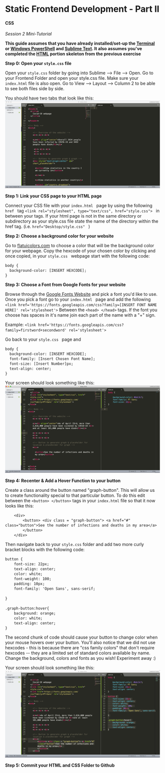 # Static Frontend Development - Part II 

#### CSS

*Session 2 Mini-Tutorial*

**This guide assumes that you have already installed/set-up the [Terminal](/session1/setup_terminal.md) or [Windows PowerShell](/session1/setup_windows_powershell.md) and [Sublime Text](/session1/setup_sublime.md). It also assumes you've completed the [HTML](/session2/tutorial_html_webserver.md) portion skeleton from the previous exercise**


**Step 0: Open your ```style.css``` file**

Open your  ```style.css``` folder by going into Sublime --> File --> Open. Go to your Frontend Folder and open your style.css file. Make sure your  ```index.html``` file is also open. Go to View --> Layout --> Column 2 to be able to see both files side by side. 

You should have two tabs that look like this: ![create a file](../assets/session2/sublime_view.png)


**Step 1: Link your CSS page to your HTML page**

Connect your CSS file with your ```index.html ``` page by using the following  ```href ``` tag  ```<link rel="stylesheet", type="text/css", href="style.css"> ``` in between your <head> </head> tags. If your html page is not in the same directory or subdirectory as your style.css file state the name of the directory within the href tag. (i.e.  ```href="Desktop/style.css" ``` ) 


**Step 2: Choose a background color for your website**

Go to [flatuicolors.com](flatuicolors.com) to choose a color that will be the background color for your webpage. Copy the hexcode of your chosen color by clicking and once copied, in your ```style.css ``` webpage start with the following code: 

````
body {
  background-color: [INSERT HEXCODE]; 
}

````


**Step 3: Choose a Font from Google Fonts for your website** 

Browse through the [Google Fonts Website](https://fonts.google.com/) and pick a font you'd like to use. Once you pick a font go to your ```index.html ``` page and add the following ```<link href='https://fonts.googleapis.com/css?family=[INSERT FONT NAME HERE]' rel='stylesheet'>``` Between the ```<head> </head>``` tags. If the font you choose has spaces in it's name join each part of the name with a "+" sign. 

Example:  ```<link href='https://fonts.googleapis.com/css?family=firstword+secondword' rel='stylesheet'>```

Go back to your ```style.css ``` page and 
````
body {
  background-color: [INSERT HEXCODE]; 
  font-family: [Insert Chosen Font Name];
  font-size: [Insert Number]px; 
  text-align: center;
}

````
Your screen should look something like this:![create a file](../assets/session2/css_sublime_view.png)

**Step 4: Recenter & Add a Hover Function to your button** 

Create a class around the button named "graph-button". This will allow us to create functionality special to that particular button. To do this edit between the ```<button> </button>``` tags in your ```index.html``` file so that it now looks like this: 

````
    <div> 
   		<button> <div class = "graph-button"> <a href="#" class="button">See the number of infections and deaths in my area</a> 
   		</button>
    </div>

````
Then navigate back to your ```style.css``` folder and add two more curly bracket blocks with the following code: 


````
button {
	font-size: 22px;
	text-align: center;
	color: white;
	font-weight: 100; 
	padding: 10px;
	font-family: 'Open Sans', sans-serif;

}

.graph-button:hover{
	background: orange;
	color: white;
	text-align: center;
}

````

The second chunk of code should cause your button to change color when your mouse hovers over your button. You'll also notice that we did not use hexcodes - this is because there are "css family colors" that don't require hexcodes -- they are a limited set of standard colors available by name. Change the background, colors and fonts as you wish! Experiment away :) 

Your screen should look something like this:![create a file](../assets/session2/sublime_view_3.png)


**Step 5: Commit your HTML and CSS Folder to Github**

<br>

